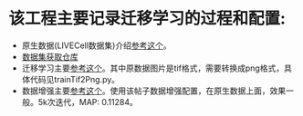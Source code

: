该工程主要记录迁移学习的过程和配置:  
=============================
* 原生数据(LIVECell数据集)介绍[参考这个](https://www.kaggle.com/markunys/sartorius-transfer-learning-train-with-livecell)。
* [数据集获取仓库](https://github.com/sartorius-research/LIVECell)
* 迁移学习主要[参考这个](https://www.kaggle.com/markunys/sartorius-transfer-learning-train-with-livecell)。其中原数据图片是tif格式，需要转换成png格式，具体代码见trainTif2Png.py。
* 数据增强主要[参考这个](https://www.kaggle.com/c/sartorius-cell-instance-segmentation/discussion/294006)。使用该帖子数据增强配置，在原生数据上面，效果一般。5k次迭代，MAP: 0.11284。


   
